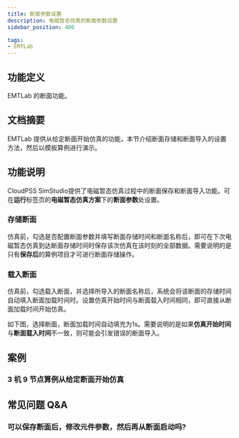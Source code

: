 ```yaml
---
title: 断面参数设置
description: 电磁暂态仿真的断面参数设置
sidebar_position: 400

tags: 
- EMTLab
---
```

## 功能定义
EMTLab 的断面功能。

## 文档摘要
EMTLab 提供从给定断面开始仿真的功能，本节介绍断面存储和断面导入的设置方法，然后以模板算例进行演示。

## 功能说明
CloudPSS SimStudio提供了电磁暂态仿真过程中的断面保存和断面导入功能。可在**运行**标签页的**电磁暂态仿真方案**下的**断面参数**处设置。

### 存储断面
仿真前，勾选是否配置断面参数并填写断面存储时间和断面名称后，即可在下次电磁暂态仿真到达断面存储时间时保存该次仿真在该时刻的全部数据。需要说明的是只有**保存后**的算例项目才可进行断面存储操作。

### 载入断面
仿真前，勾选载入断面，并选择所导入的断面名称后，系统会将该断面的存储时间自动填入断面加载时间时。设置仿真开始时间与断面载入时间相同，即可直接从断面加载时间开始仿真。

如下图，选择断面，断面加载时间自动填充为1s。需要说明的是如果**仿真开始时间**与**断面载入时间**不一致，则可能会引发错误的断面导入。

## 案例
### 3 机 9 节点算例从给定断面开始仿真


## 常见问题 Q&A
### 可以保存断面后，修改元件参数，然后再从断面启动吗?